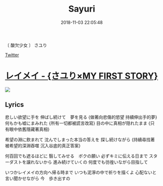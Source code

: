 ﻿---
title: Sayuri
tags:
  - さユり
  - MY FIRST STORY
  - J-pop
categories:
  - Music
mathjax: false
date: 2018-11-03 22:05:48
---

〔 酸欠少女 〕 さユり

[Twitter](https://twitter.com/taltalasuka)

<!--more-->


# [レイメイ - {さユり×MY FIRST STORY}](https://www.youtube.com/watch?time_continue=48&v=U3wA23_HlB4)
![](https://i.imgur.com/O0TIVKH.jpg)
## Lyrics
悲しい欲望に手を
伸ばし続けて　夢を見る
{做著向悲傷的慾望 持續伸出手的夢}
何もかも嘘にまみれた
{所有一切都被謊言改寫}
目の中に真相が隠れたまま
{只有眼中依舊隱藏著真相}


希望の淵に飲まれて
沈んでしまった本当の答えを
探し続けながら
{持續尋找著 被希望的深淵吞噬 沉入谷底的真正答案}

何百回でも遮るほどに
翳してみせる　ボクの願い
必ずキミに伝える日まで
スターダストを譲れないから
進み続けていくの
何度でも彷徨いながら目指して


いつかレイメイの方向へ帰る時まで
いつも泥濘の中で祈りを描くよ
心配ないと言い聞かせながら
今　歩き出すの
